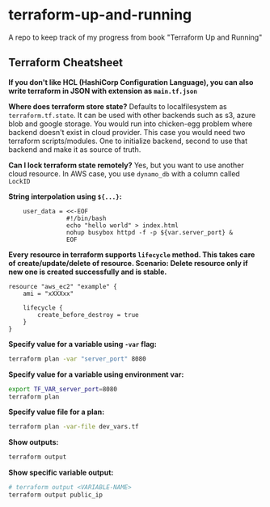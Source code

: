 # terraform-up-and-running
A repo to keep track of my progress from book "Terraform Up and Running"


## Terraform Cheatsheet

**If you don't like HCL (HashiCorp Configuration Language), you can also write terraform in JSON with extension as `main.tf.json`**


**Where does terraform store state?**
Defaults to localfilesystem as `terraform.tf.state`. It can be used with other backends such as s3, azure blob and google storage. 
You would run into chicken-egg problem where backend doesn't exist in cloud provider. This case you would need two terraform scripts/modules. One to initialize backend, second to use that backend and make it as source of truth.


**Can I lock terraform state remotely?**
Yes, but you want to use another cloud resource. In AWS case, you use `dynamo_db` with a column called `LockID`



**String interpolation using `${...}`:**
```hcl
    user_data = <<-EOF
                #!/bin/bash
                echo "hello world" > index.html
                nohup busybox httpd -f -p ${var.server_port} &
                EOF
```


**Every resource in terraform supports `lifecycle` method.
This takes care of create/update/delete of resource.
Scenario: Delete resource only if new one is created successfully and is stable.**
```hcl
resource "aws_ec2" "example" {
    ami = "xXXXxx"

    lifecycle {
        create_before_destroy = true
    }
}

```


**Specify value for a variable using `-var` flag:**
```bash
terraform plan -var "server_port" 8080
```


**Specify value for a variable using environment var:**
```bash
export TF_VAR_server_port=8080
terraform plan
```


**Specify value file for a plan:**
```bash
terraform plan -var-file dev_vars.tf
```


**Show outputs:**
```bash
terraform output
```

**Show specific variable output:**
```bash
# terraform output <VARIABLE-NAME>
terraform output public_ip
```
